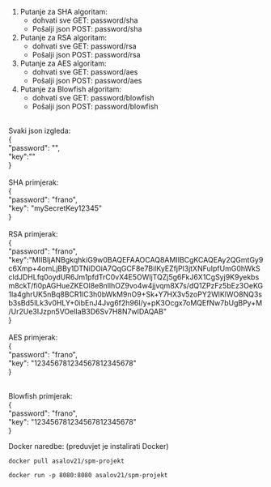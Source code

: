 1. Putanje za SHA algoritam: <br>
	- dohvati sve GET: password/sha<br>
	- Pošalji json POST: password/sha<br>
2. Putanje za RSA algoritam: <br>
	- dohvati sve GET: password/rsa<br>
	- Pošalji json POST: password/rsa<br>
3. Putanje za AES algoritam: <br>
	- dohvati sve GET: password/aes<br>
	- Pošalji json POST: password/aes<br>
4. Putanje za Blowfish algoritam: <br>
	- dohvati sve GET: password/blowfish	<br>
	- Pošalji json POST: password/blowfish<br>
<br>
Svaki json izgleda:<br>
{<br>
         "password": "",<br>
    "key":""<br>
}<br>
<br>
SHA primjerak:<br>
{<br>
    "password": "frano",<br>
    "key": "mySecretKey12345"<br>
}<br>
<br>
RSA primjerak:<br>
{<br>
    "password": "frano",<br>   "key":"MIIBIjANBgkqhkiG9w0BAQEFAAOCAQ8AMIIBCgKCAQEAy2QGmtGy9c6Xmp+4omLjBBy1DTNiDOiA7QqGCF8e7BilKyEZfjPl3jtXNFuIpfUmG0hWkScldJDHLfq0oydUR6Jm1pfdTrC0vX4E5OWIjTQZj5g6FkJ6X1CgSyj9K9yekbsm8ckT/fi0pAGHueZKEOl8e8nllhOZ9vo4w4jjvqm8X7s/dQ1ZPzFz5bEz3OeKG1la4ghrUK5nBq8BCR1lC3h0bWkM9nO9+Sk+Y7HX3v5zoPY2WlKlWO8NQ3sb3sBd5lLk3v0HLY+0ibEnJ4Jvg6f2h96I/y+pK3Ocgx7oMQEfNw7bUgBPy+M/Ur2Ue3IJzpn5VOelIaB3D6Sv7H8N7wIDAQAB"<br>
}<br>
<br>
AES primjerak:<br>
{<br>
    "password": "frano",<br>
    "key": "123456781234567812345678"<br>
}<br>
<br>

Blowfish primjerak:<br>
{<br>
    "password": "frano",<br>
    "key": "123456781234567812345678"<br>
}<br>

Docker naredbe:
(preduvjet je instalirati Docker)
```
docker pull asalov21/spm-projekt
```
```
docker run -p 8080:8080 asalov21/spm-projekt
```
